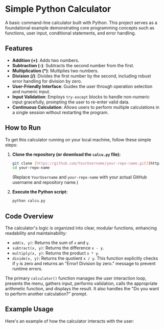 # Simple Python Calculator

A basic command-line calculator built with Python. This project serves as a foundational example demonstrating core programming concepts such as functions, user input, conditional statements, and error handling.

## Features

* **Addition (+)**: Adds two numbers.
* **Subtraction (-)**: Subtracts the second number from the first.
* **Multiplication (*)**: Multiplies two numbers.
* **Division (/)**: Divides the first number by the second, including robust error handling for division by zero.
* **User-Friendly Interface**: Guides the user through operation selection and numeric input.
* **Input Validation**: Employs `try-except` blocks to handle non-numeric input gracefully, prompting the user to re-enter valid data.
* **Continuous Calculation**: Allows users to perform multiple calculations in a single session without restarting the program.

## How to Run

To get this calculator running on your local machine, follow these simple steps:

1.  **Clone the repository (or download the `calcu.py` file):**
    ```bash
    git clone [https://github.com/YourUsername/your-repo-name.git](https://github.com/YourUsername/your-repo-name.git)
    cd your-repo-name
    ```
    (Replace `YourUsername` and `your-repo-name` with your actual GitHub username and repository name.)

2.  **Execute the Python script:**
    ```bash
    python calcu.py
    ```

## Code Overview

The calculator's logic is organized into clear, modular functions, enhancing readability and maintainability:

* `add(x, y)`: Returns the sum of `x` and `y`.
* `subtract(x, y)`: Returns the difference `x - y`.
* `multiply(x, y)`: Returns the product `x * y`.
* `divide(x, y)`: Returns the quotient `x / y`. This function explicitly checks if `y` is zero and returns an "Error! Division by zero." message to prevent runtime errors.

The primary `calculator()` function manages the user interaction loop, presents the menu, gathers input, performs validation, calls the appropriate arithmetic function, and displays the result. It also handles the "Do you want to perform another calculation?" prompt.

## Example Usage

Here's an example of how the calculator interacts with the user:
